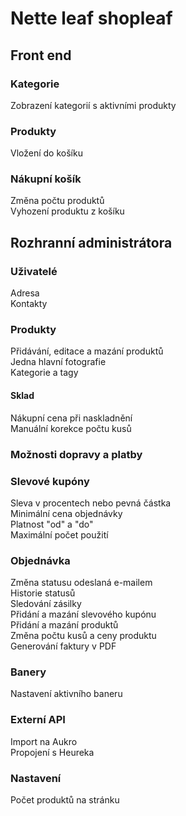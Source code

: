 <h1>Nette leaf shopleaf</h1>

<h2>Front end</h2>

<h3>Kategorie</h3>
Zobrazení kategorií s aktivními produkty

<h3>Produkty</h3>
Vložení do košíku

<h3>Nákupní košík</h3>
Změna počtu produktů
<br>
Vyhození produktu z košíku


<h2>Rozhranní administrátora</h2>

<h3>Uživatelé</h3>
Adresa
<br>
Kontakty

<h3>Produkty</h3>
Přidávání, editace a mazání produktů
<br>
Jedna hlavní fotografie
<br>
Kategorie a tagy
<h4>Sklad</h4>
Nákupní cena při naskladnění
<br>
Manuální korekce počtu kusů

<h3>Možnosti dopravy a platby</h3>

<h3>Slevové kupóny</h3>
Sleva v procentech nebo pevná částka
<br>
Minimální cena objednávky
<br>
Platnost "od" a "do"
<br>
Maximální počet použití

<h3>Objednávka</h3>
Změna statusu odeslaná e-mailem
<br>
Historie statusů
<br>
Sledování zásilky
<br>
Přidání a mazání slevového kupónu
<br>
Přidání a mazání produktů
<br>
Změna počtu kusů a ceny produktu
<br>
Generování faktury v PDF

<h3>Banery</h3>
Nastavení aktivního baneru

<h3>Externí API</h3>
Import na Aukro
<br>
Propojení s Heureka

<h3>Nastavení</h3>
Počet produktů na stránku

